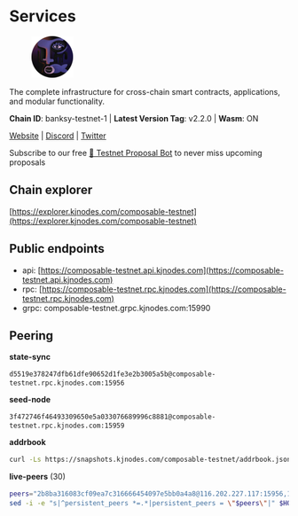 # Services

<figure><img src="https://raw.githubusercontent.com/kj89/cosmos-images/main/logos/composable.png" alt=""><figcaption></figcaption></figure>

The complete infrastructure for cross-chain smart  contracts, applications, and modular functionality.

**Chain ID**: banksy-testnet-1 | **Latest Version Tag**: v2.2.0 | **Wasm**: ON

[Website](https://www.composable.finance) | [Discord](https://discord.gg/composable) | [Twitter](https://twitter.com/ComposableFin)



Subscribe to our free [🤖 Testnet Proposal Bot](https://t.me/kjnodes_testnet_proposal_bot) to never miss upcoming proposals


## Chain explorer
[https://explorer.kjnodes.com/composable-testnet](https://explorer.kjnodes.com/composable-testnet)

## Public endpoints

* api: [https://composable-testnet.api.kjnodes.com](https://composable-testnet.api.kjnodes.com)
* rpc: [https://composable-testnet.rpc.kjnodes.com](https://composable-testnet.rpc.kjnodes.com)
* grpc: composable-testnet.grpc.kjnodes.com:15990

## Peering

**state-sync**

```text
d5519e378247dfb61dfe90652d1fe3e2b3005a5b@composable-testnet.rpc.kjnodes.com:15956
```

**seed-node**

```text
3f472746f46493309650e5a033076689996c8881@composable-testnet.rpc.kjnodes.com:15959
```

**addrbook**
```bash
curl -Ls https://snapshots.kjnodes.com/composable-testnet/addrbook.json > $HOME/.banksy/config/addrbook.json
```

**live-peers** (30)
```bash
peers="2b8ba316083cf09ea7c316666454097e5bb0a4a8@116.202.227.117:15956,13c29d1d66d604e8920ba0170276368e4e77f249@88.99.3.158:22256,c97dd69796a3f55fb00d92358ec34a8185e28212@5.9.79.121:49656,4775d0152d784b3ddf4f48c2d0ebddf961b52655@43.157.56.21:26656,4e073bf4729ba557e7726ad8acbc1d1b186e13de@134.209.38.116:26656,1bef2eda13d21b028f1cfa430c25441a98aacb2e@204.93.241.110:27660,067f0f6f1706c4ef7da49b2896f28e194e8be055@96.234.160.22:30456,7bff2e43489a7acd09a38ab47c1f25ec24e24947@51.79.101.169:26656,d5519e378247dfb61dfe90652d1fe3e2b3005a5b@65.109.68.190:15956,7ab89f884656a66ca90fd9d44489da3c6ca1fea4@95.217.144.107:22256,bf95ad80f82320b8fefea75eeede60f563d1f847@168.119.91.22:26656,8553443b473e6e6a5d3403511d7c3be64904048d@85.239.234.199:26656,b960daa0d03d18091906c50dd1312eaa62ca3ce4@136.243.88.91:2530,4870510889335804c39bab7fc5fa356eb94af74e@135.181.180.230:46656,4bf7484e2100e9da01180fff7055642263f34ccc@65.108.71.163:26656,4c1ea1da9fb0442201e79535d71f66a5e0e1e68c@51.91.30.173:3000,249d8915c9765eb0744bf8a26efc354fdb57ee21@46.4.5.45:22256,f23a8daca1f65aeee7ce6f6d47a56542a08538c9@66.45.233.110:26656,c0fad6f415a8913ff63981586c4518ebcd615d69@128.140.57.144:26656,a39973a3ea8e5d9228c20e1c2a83f946fe1fb342@51.250.4.215:36656,4ea491a39a329b2ef2d919b9e8cfdb3494bc5efe@65.109.23.237:27656,3172f3c8b62d31d4c6e69afbf6109d06f864d899@43.157.47.45:26656,631feee431f86b0ad92d1c4a6a259b20e211e2ad@71.236.119.108:41656,3c091edbe051f9b0e1bcf46200db163e667a114a@65.108.129.94:26656,5c2a752c9b1952dbed075c56c600c3a79b58c395@185.16.39.172:26976,c335629bf07eb8ed737f74b452f6f20ffd6f8248@129.213.100.3:26656,9c38b5902e82a77ff827366119957e7902800a8b@65.109.82.112:22656,20f2608c9bc262df91d96027e1d5054ddee9c86c@142.132.209.236:22256,7eabe041d60e63a88591a5c30ca890a9de36119c@3.133.131.224:26656,d850d1525f38622c2e8ea97a2ff91c63f8c8669c@193.26.159.34:12656"
sed -i -e "s|^persistent_peers *=.*|persistent_peers = \"$peers\"|" $HOME/.banksy/config/config.toml
```
